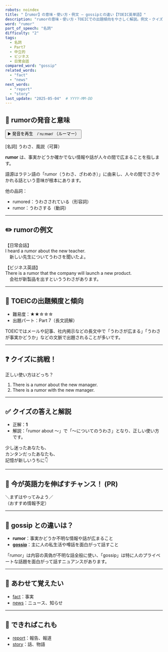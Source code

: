 ```yaml
---
robots: noindex
title: "【rumor】の意味・使い方・例文 ― gossipとの違い【TOEIC英単語】"
description: "rumorの意味・使い方・TOEICでの出題傾向をやさしく解説。例文・クイズ付きでgossipとの違いもわかりやすく学べます。"
word: "rumor"
part_of_speech: "名詞"
difficulty: "2"
tags:
  - 名詞
  - Part7
  - 中立的
  - ビジネス
  - 日常会話
compared_word: "gossip"
related_words:
  - "fact"
  - "news"
next_words:
  - "report"
  - "story"
last_update: "2025-05-04"  # YYYY-MM-DD
---
```


## 🔰 rumorの発音と意味

<button class="play-audio" onclick="playTTS('rumor')">
  <span class="play-audio-main">
    ▶️ 発音を再生　/ˈruːmər/
  </span>
  <span class="play-audio-sub">
    （ルーマー）
  </span>
</button>

[名詞] うわさ、風説（可算）

**rumor** は、事実かどうか確かでない情報や話が人々の間で広まることを指します。

語源はラテン語の「rumor（うわさ、ざわめき）」に由来し、人々の間でささやかれる話という意味が根本にあります。

他の品詞：  
- rumored：うわさされている（形容詞）
- rumor：うわさする（動詞）

---

## ✏️ rumorの例文

【日常会話】  
I heard a rumor about the new teacher.  
　新しい先生についてうわさを聞いたよ。

【ビジネス英語】  
There is a rumor that the company will launch a new product.  
　会社が新製品を出すといううわさがあります。

---

## 🎯 TOEICの出題頻度と傾向

- 難易度：★★☆☆☆
- 出題パート：Part 7（長文読解）

TOEICではメールや記事、社内掲示などの長文中で「うわさが広まる」「うわさが事実かどうか」などの文脈で出題されることが多いです。

---

## ❓ クイズに挑戦！

正しい使い方はどっち？

1. There is a rumor about the new manager.
2. There is a rumor with the new manager.

---

## ✅ クイズの答えと解説

- 正解：**1**
- 解説：「rumor about ～」で「～についてのうわさ」となり、正しい使い方です。

少し迷ったあなたも、  
カンタンだったあなたも、  
記憶が新しいうちに👇️

---

## 🚀 今が英語力を伸ばすチャンス！ (PR)

<div class="info-center">
＼まずはやってみよう／<br>  
（おすすめ情報予定）
</div>

---

## 🤔  gossip との違いは？

- **rumor**：事実かどうか不明な情報や話が広まること
- **[gossip](/word/gossip)**：主に人の私生活や噂話を面白がって話すこと

「rumor」は内容の真偽が不明な話全般に使い、「gossip」は特に人のプライベートな話題を面白がって話すニュアンスがあります。

---

## 🧩 あわせて覚えたい

- [fact](/word/fact)：事実
- [news](/word/news)：ニュース、知らせ

---

## 📖 できればこれも

- [report](/word/report)：報告、報道
- [story](/word/story)：話、物語

<!-- cvid: aid45_bid08 -->
